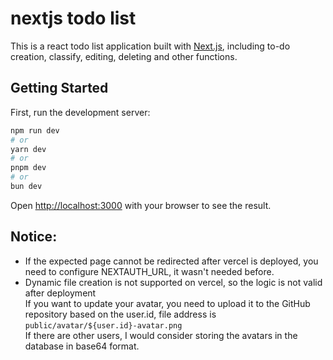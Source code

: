 # nextjs todo list

 This is a react todo list application built with [Next.js](https://nextjs.org/), including to-do creation, classify, editing, deleting and other functions.

## Getting Started

First, run the development server:

```bash
npm run dev
# or
yarn dev
# or
pnpm dev
# or
bun dev
```

Open [http://localhost:3000](http://localhost:3000) with your browser to see the result.

## Notice:
- If the expected page cannot be redirected after vercel is deployed, you need to configure NEXTAUTH_URL, it wasn't needed before.
- Dynamic file creation is not supported on vercel, so the logic is not valid after deployment\
  If you want to update your avatar, you need to upload it to the GitHub repository based on the user.id, file address is `public/avatar/${user.id}-avatar.png`\
  If there are other users, I would consider storing the avatars in the database in base64 format.
